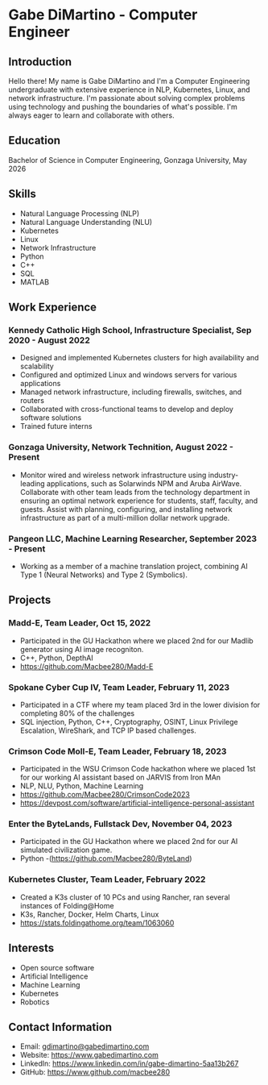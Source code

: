 # Gabe DiMartino - Computer Engineer
## Introduction
Hello there! My name is Gabe DiMartino and I'm a Computer Engineering undergraduate with extensive experience in NLP, Kubernetes, Linux, and network infrastructure. I'm passionate about solving complex problems using technology and pushing the boundaries of what's possible. I'm always eager to learn and collaborate with others.

## Education
Bachelor of Science in Computer Engineering, Gonzaga University, May 2026

## Skills
- Natural Language Processing (NLP)
- Natural Language Understanding (NLU)
- Kubernetes
- Linux
- Network Infrastructure
- Python
- C++
- SQL
- MATLAB

## Work Experience
### Kennedy Catholic High School, Infrastructure Specialist, Sep 2020 - August 2022
- Designed and implemented Kubernetes clusters for high availability and scalability
- Configured and optimized Linux and windows servers for various applications
- Managed network infrastructure, including firewalls, switches, and routers
- Collaborated with cross-functional teams to develop and deploy software solutions
- Trained future interns
### Gonzaga University, Network Technition, August 2022 - Present
- Monitor wired and wireless network infrastructure using industry-leading applications, such as Solarwinds NPM and Aruba AirWave. Collaborate with other team leads from the technology department in ensuring an optimal network experience for students, staff, faculty, and guests. Assist with planning, configuring, and installing network infrastructure as part of a multi-million dollar network upgrade.
### Pangeon LLC, Machine Learning Researcher, September 2023 - Present
- Working as a member of a machine translation project, combining AI Type 1 (Neural Networks) and Type 2 (Symbolics).
## Projects
### Madd-E, Team Leader, Oct 15, 2022
- Participated in the GU Hackathon where we placed 2nd for our Madlib generator using AI image recogniton.
- C++, Python, DepthAI
- https://github.com/Macbee280/Madd-E
### Spokane Cyber Cup IV, Team Leader, February 11, 2023
- Participated in a CTF where my team placed 3rd in the lower division for completing 80% of the challenges
- SQL injection, Python, C++, Cryptography, OSINT, Linux Privilege Escalation, WireShark, and TCP IP based challenges.
### Crimson Code Moll-E, Team Leader, February 18, 2023
- Participated in the WSU Crimson Code hackathon where we placed 1st for our working AI assistant based on JARVIS from Iron MAn
- NLP, NLU, Python, Machine Learning
- https://github.com/Macbee280/CrimsonCode2023
- https://devpost.com/software/artificial-intelligence-personal-assistant
### Enter the ByteLands, Fullstack Dev, November 04, 2023
- Participated in the GU Hackathon where we placed 2nd for our AI simulated civilization game.
- Python
-(https://github.com/Macbee280/ByteLand)
### Kubernetes Cluster, Team Leader, February 2022
- Created a K3s cluster of 10 PCs and using Rancher, ran several instances of Folding@Home
- K3s, Rancher, Docker, Helm Charts, Linux
- https://stats.foldingathome.org/team/1063060

## Interests
- Open source software
- Artificial Intelligence
- Machine Learning
- Kubernetes
- Robotics

## Contact Information
- Email: gdimartino@gabedimartino.com
- Website: https://www.gabedimartino.com
- LinkedIn: https://www.linkedin.com/in/gabe-dimartino-5aa13b267
- GitHub: https://www.github.com/macbee280
